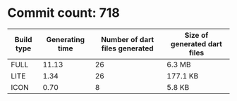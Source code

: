 # Commit count: 718
| Build type | Generating time | Number of dart files generated | Size of generated dart files |
|------------|-----------------|-------------------------------|------------------------------|
| FULL | 11.13 | 26 | 6.3 MB |
| LITE | 1.34 | 26 | 177.1 KB |
| ICON | 0.70 | 8 | 5.8 KB |
